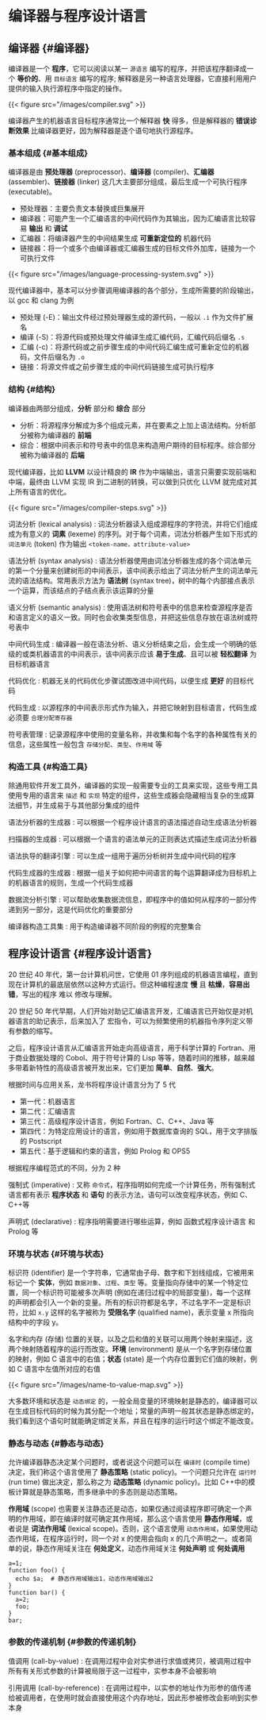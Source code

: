 # 编译器与程序设计语言


## 编译器 {#编译器}

编译器是一个 **程序**，它可以阅读以某一 `源语言` 编写的程序，并把该程序翻译成一个
**等价的**、用 `目标语言` 编写的程序; 解释器是另一种语言处理器，它直接利用用户提供的输入执行源程序中指定的操作。

{{< figure src="/images/compiler.svg" >}}

编译器产生的机器语言目标程序通常比一个解释器 **快** 得多，但是解释器的 **错误诊断效果** 比编译器更好，因为解释器是逐个语句地执行源程序。


### 基本组成 {#基本组成}

编译器是由 **预处理器** (preprocessor)、**编译器** (compiler)、**汇编器** (assembler)、**链接器** (linker) 这几大主要部分组成，最后生成一个可执行程序 (executable)。

-   预处理器：主要负责文本替换或巨集展开
-   编译器：可能产生一个汇编语言的中间代码作为其输出，因为汇编语言比较容易 **输出** 和 **调试**
-   汇编器：将编译器产生的中间结果生成 **可重新定位的** 机器代码
-   链接器：将一个或多个由编译器或汇编器生成的目标文件外加库，链接为一个可执行文件

{{< figure src="/images/language-processing-system.svg" >}}

现代编译器中，基本可以分步骤调用编译器的各个部分，生成所需要的阶段输出，以 gcc 和 clang 为例

-   预处理 (-E)：输出文件经过预处理器生成的源代码，一般以 `.i` 作为文件扩展名
-   编译 (-S)：将源代码或预处理文件编译生成汇编代码，汇编代码后缀名 `.s`
-   汇编 (-c)：将源代码或之前步骤生成的中间代码汇编生成可重新定位的机器码，文件后缀名为 `.o`
-   链接：将源文件或之前步骤生成的中间代码链接生成可执行程序


### 结构 {#结构}

编译器由两部分组成，**分析** 部分和 **综合** 部分

-   分析：将源程序分解成为多个组成元素，并在要素之上加上语法结构。分析部分被称为编译器的 **前端**
-   综合：根据中间表示和符号表中的信息来构造用户期待的目标程序。综合部分被称为编译器的 **后端**

现代编译器，比如 **LLVM** 以设计精良的 **IR** 作为中端输出，语言只需要实现前端和中端，最终由 LLVM 实现 IR 到二进制的转换，可以做到只优化 LLVM 就完成对其上所有语言的优化。

{{< figure src="/images/compiler-steps.svg" >}}

词法分析 (lexical analysis)
: 词法分析器读入组成源程序的字符流，并将它们组成成为有意义的 **词素** (lexeme)
    的序列。对于每个词素，词法分析器产生如下形式的 `词法单元` (token) 作为输出
    `<token-name，attribute-value>`

语法分析 (syntax analysis)
: 语法分析器使用由词法分析器生成的各个词法单元的第一个分量来创建树形的中间表示，该中间表示给出了词法分析产生的词法单元流的语法结构。常用表示方法为 **语法树**
    (syntax tree)，树中的每个内部接点表示一个运算，而该结点的子结点表示该运算的分量

语义分析 (semantic analysis)
: 使用语法树和符号表中的信息来检查源程序是否和语言定义的语义一致。同时也会收集类型信息，并把这些信息存放在语法树或符号表中

中间代码生成
: 编译器一般在语法分析、语义分析结束之后，会生成一个明确的低级的或类机器语言的中间表示，该中间表示应该 **易于生成**、且可以被 **轻松翻译** 为目标机器语言

代码优化
: 机器无关的代码优化步骤试图改进中间代码，以便生成 **更好** 的目标代码

代码生成
: 以源程序的中间表示形式作为输入，并把它映射到目标语言，代码生成必须要
    `合理分配寄存器`

符号表管理
: 记录源程序中使用的变量名称，并收集和每个名字的各种属性有关的信息，这些属性一般包含 `存储分配`、`类型`、`作用域` 等


### 构造工具 {#构造工具}

除通用软件开发工具外，编译器的实现一般需要专业的工具来实现，这些专用工具使用专用的语言来 `描述` 和 `实现` 特定的组件，这些生成器会隐藏相当复杂的生成算法细节，并生成易于与其他部分集成的组件

语法分析器的生成器
: 可以根据一个程序设计语言的语法描述自动生成语法分析器

扫描器的生成器
: 可以根据一个语言的语法单元的正则表达式描述生成词法分析器

语法执导的翻译引擎
: 可以生成一组用于遍历分析树并生成中间代码的程序

代码生成器的生成器
: 根据一组关于如何把中间语言的每个运算翻译成为目标机上的机器语言的规则，生成一个代码生成器

数据流分析引擎
: 可以帮助收集数据流信息，即程序中的值如何从程序的一部分传递到另一部分，这是代码优化的重要部分

编译器构造工具集
: 用于构造编译器不同阶段的例程的完整集合


## 程序设计语言 {#程序设计语言}

20 世纪 40 年代，第一台计算机问世，它使用 01 序列组成的机器语言编程，直到现在计算机的最底层依然以这种方式运行。但这种编程速度 **慢** 且 **枯燥**，**容易出错**，写出的程序 <span class="underline">难以</span> 修改与理解。

20 世纪 50 年代早期，人们开始对助记汇编语言开发，汇编语言已开始仅是对机器语言的助记表示，后来加入了 <span class="underline">宏指令</span>，可以为频繁使用的机器指令序列定义带有参数的缩写。

之后，程序设计语言从汇编语言开始走向高级语言，用于科学计算的 <span class="underline">Fortran</span>、用于商业数据处理的 <span class="underline">Cobol</span>、用于符号计算的 <span class="underline">Lisp</span> 等等，随着时间的推移，越来越多带着新特性的高级语言被开发出来，它们更加 **简单**、**自然**、**强大**。

根据时间与应用关系，龙书将程序设计语言分为了 5 代

-   第一代：机器语言
-   第二代：汇编语言
-   第三代：高级程序设计语言，例如 Fortran、C、C++、Java 等
-   第四代：为特定应用设计的语言，例如用于数据库查询的 SQL，用于文字排版的 Postscript
-   第五代：基于逻辑和约束的语言，例如 Prolog 和 OPS5

根据程序编程范式的不同，分为 2 种

强制式 (imperative)
: 又称 `命令式`，程序指明如何完成一个计算任务，所有强制式语言都有表示 **程序状态** 和 **语句** 的表示方法，语句可以改变程序状态，例如 C、C++等

声明式 (declarative)
: 程序指明需要进行哪些运算，例如 函数式程序设计语言 和
    Prolog 等


### 环境与状态 {#环境与状态}

标识符 (identifier) 是一个字符串，它通常由子母、数字和下划线组成，它被用来标记一个 **实体**，例如 `数据对象`、`过程`、`类型` 等。变量指向存储中的某一个特定位置，同一个标识符可能被多次声明 (例如在递归过程中的局部变量)，每一个这样的声明都会引入一个新的变量。所有的标识符都是名字，不过名字不一定是标识符，比如 `x.y` 这样的名字被称为 **受限名字** (qualified name)，表示变量 x 所指向结构中的字段 y。

名字和内存 (存储) 位置的关联，以及之后和值的关联可以用两个映射来描述，这两个映射随着程序的运行而改变。**环境** (environment) 是从一个名字到存储位置的映射，例如 C
语言中的右值；**状态** (state)  是一个内存位置到它们值的映射，例如 C 语言中左值所对应的右值

{{< figure src="/images/name-to-value-map.svg" >}}

大多数环境和状态是 `动态绑定` 的，一般全局变量的环境映射是静态的，编译器可以在生成目标代码的时候为其分配一个地址；常量的声明一般其状态是静态绑定的，我们看到这个语句时就能确定绑定关系，并且在程序的运行时这个绑定不能改变。


### 静态与动态 {#静态与动态}

允许编译器静态决定某个问题时，或者说这个问题可以在 `编译时` (compile time) 决定，我们称这个语言使用了 **静态策略** (static policy)。一个问题只允许在 `运行时` (run
time) 做出决定，那么称之为 **动态策略** (dynamic policy)。比如 C++中的模板计算就是静态策略，而多继承中的多态则是动态策略。

**作用域** (scope) 也需要关注静态还是动态，如果仅通过阅读程序即可确定一个声明的作用域，即在编译时就可确定其作用域，那么这个语言使用 **静态作用域**，或者说是 **词法作用域** (lexical scope)。否则，这个语言使用 `动态作用域`，如果使用动态作用域，在程序运行时，同一个对 x 的使用会指向 x 的几个声明之一。或者简单的说，静态作用域关注在 **何处定义**，动态作用域关注 **何处声明** 或 **何处调用**

```shell
a=1;
function foo() {
  echo $a;  # 静态作用域输出1，动态作用域输出2
}
function bar() {
  a=2;
  foo;
}
bar;
```


### 参数的传递机制 {#参数的传递机制}

值调用 (call-by-value)
: 在调用过程中会对实参进行求值或拷贝，被调用过程中所有有关形式参数的计算被局限于这一过程中，实参本身不会被影响

引用调用 (call-by-reference)
: 在调用过程中，以实参的地址作为形参的值传递给被调用者，在使用时就会直接使用这个内存地址，因此形参被修改会影响到实参本身
